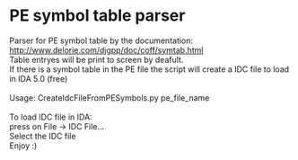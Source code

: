 # PE symbol table parser
Parser for PE symbol table by the documentation: http://www.delorie.com/djgpp/doc/coff/symtab.html<br> 
Table entryes will be print to screen by deafult.<br>
If there is a symbol table in the PE file the script will create a IDC file to load in IDA 5.0 (free)<br>
<br>
Usage: CreateIdcFileFromPESymbols.py pe_file_name<br>
<br>
To load IDC file in IDA:<br> 
press on File -> IDC File...<br>
Select the IDC file<br>
Enjoy :)
